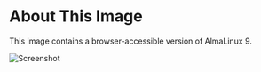# About This Image

This image contains a browser-accessible version of AlmaLinux 9.

![Screenshot][Image_Screenshot]

[Image_Screenshot]: https://5856039.fs1.hubspotusercontent-na1.net/hubfs/5856039/dockerhub/image-screenshots/almalinux-9-core.png "Image Screenshot"
